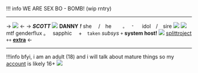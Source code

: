 !!! info WE ARE SEX BO - BOMB! (wip rntry)
***
-> ![](https://media.discordapp.net/attachments/1129678693934039081/1193326751271620719/Untitled569_20240106175341.png?ex=65ac4f24&is=6599da24&hm=55830ecd4830b232468871d9715378045037a22f357bd26b85b154ced509c42b&) <-
-> ***SCOTT*** ![](https://media.discordapp.net/attachments/1129676988270002216/1193330363989241896/IMG_6611.gif?ex=65ac5281&is=6599dd81&hm=1ec3abff47f1b6e130f2d1e23c5020f17fd6b1bb471056c9c04131ca47964e60&) **DANNY** ***!***
she  / he⠀⠀⠀`｡⠀⠀⁺`   idol / sire  ![](https://media.discordapp.net/attachments/1129676988270002216/1193330534789677117/IMG_6612.png?ex=65ac52aa&is=6599ddaa&hm=248a8dcabcc43ecfd44b73e5407d40bee7d4b07a48e46d2cdd15486c03938590&)
![](https://media.discordapp.net/attachments/1129676988270002216/1193338012109648025/IMG_6614.gif?ex=65ac59a1&is=6599e4a1&hm=4a25914090c5ac6e5c39303af9a7d4c9cd6c21009735c2d06c6cc3332e08176b& ) mtf genderflux    ｡  ⠀     sapphic  + `taken`
*subsys* `+` **system host!** ![](https://media.discordapp.net/attachments/1129676988270002216/1193330535066505247/IMG_6613.gif?ex=65ac52aa&is=6599ddaa&hm=10ddcbef66dcd7b37a21b39ed9f73f63e9c95172300196b1cbac26d5c0005a6c&) 
[split](https://mandela-catalogue.fandom.com/wiki/Jonah_Marshall)[tro](https://scottpilgrim.fandom.com/wiki/Neil_Nordegraf)[ject](https://gemini-home-entertainment.fandom.com/wiki/Jack_%22Wylder%22_Dean)  `++` [**extra**](https://rentry.co/honersextra) <-
***
!!!info bfyi, i am an adult (18) and i will talk about mature things so my [account](https://x.com/viktolov_?s=21) is likely 16+ ![](https://media.discordapp.net/attachments/1129676988270002216/1193338012487143455/IMG_6615.gif?ex=65ac59a1&is=6599e4a1&hm=2dd9aaf9ac49f7eb1bdf115216d3606400405785a0de197617dd3a2d3655cbd9&)